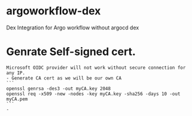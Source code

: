 # argoworkflow-dex
Dex Integration for Argo workflow without argocd dex
# Genrate Self-signed cert. 
    Microsoft OIDC provider will not work without secure connection for any IP.
    - Generate CA cert as we will be our own CA
    ```
    openssl genrsa -des3 -out myCA.key 2048
    openssl req -x509 -new -nodes -key myCA.key -sha256 -days 10 -out myCA.pem
    ```
    - 
